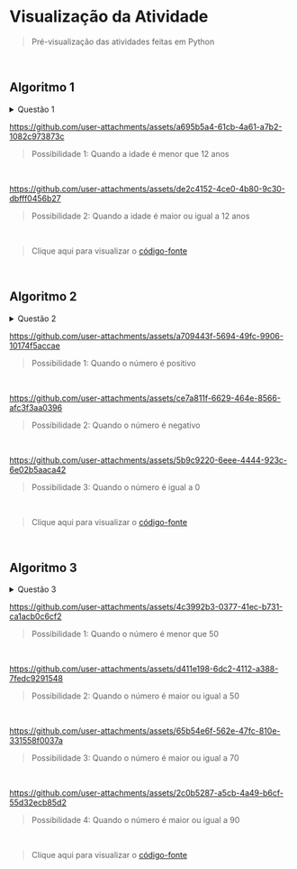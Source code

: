 # Visualização da Atividade
> Pré-visualização das atividades feitas em Python

<br>

## Algoritmo 1

<details>
  <summary>Questão 1</summary>
  <br>
  
   **Tema:** **`Condicional Simples`** <br>
   **Objetivo:** Verificar se uma pessoa pode entrar em uma sessão de cinema com base na idade.
  
   **Descrição:** Escreva um programa que peça a idade do usuário e imprima **`"Você pode assistir ao filme"`** se a idade for 12 anos ou mais. Caso contrário, imprima  **`"Você não pode assistir ao filme"`**<br>

</details>

https://github.com/user-attachments/assets/a695b5a4-61cb-4a61-a7b2-1082c973873c
> Possibilidade 1: Quando a idade é menor que 12 anos

<br>

https://github.com/user-attachments/assets/de2c4152-4ce0-4b80-9c30-dbfff0456b27
> Possibilidade 2: Quando a idade é maior ou igual a 12 anos

<br>

> Clique aqui para visualizar o [código-fonte](./exercicio01.py)

<br>

## Algoritmo 2

<details>
  <summary>Questão 2</summary>
  <br>
  
   **Tema:** **`Condicional Composta`** <br>
   **Objetivo:** Verificar se um número é positivo ou negativo.
  
   **Descrição:** Escreva um programa que peça um número ao usuário e imprima **`"Número positivo"`** se o número for maior que zero. Caso contrário, imprima **`"Número negativo"`**<br>

</details>

https://github.com/user-attachments/assets/a709443f-5694-49fc-9906-10174f5accae
> Possibilidade 1: Quando o número é positivo

<br>

https://github.com/user-attachments/assets/ce7a811f-6629-464e-8566-afc3f3aa0396
> Possibilidade 2: Quando o número é negativo

<br>

https://github.com/user-attachments/assets/5b9c9220-6eee-4444-923c-6e02b5aaca42
> Possibilidade 3: Quando o número é igual a 0

<br>

> Clique aqui para visualizar o [código-fonte](./exercicio02.py)

<br>

## Algoritmo 3

<details>
  <summary>Questão 3</summary>
  <br>
  
   **Tema:** **`Condicional Encadeada`** <br>
   **Objetivo:** Classificar uma nota em categorias de desempenho.
  
   **Descrição:** Escreva um programa que peça a nota de um aluno (entre 0 e 100) e classifique a nota como "Excelente", "Bom", "Regular" ou "Insuficiente". Use as seguintes faixas:<br><br>
   • **`"Excelente"`** para notas **90 ou mais**<br>
   • **`"Bom"`** para notas **entre 70 e 89**<br>
   • **`"Regular"`** para notas **entre 50 e 69**<br>
   • **`"Insuficiente"`** para notas **abaixo de 50**<br>

</details>



https://github.com/user-attachments/assets/4c3992b3-0377-41ec-b731-ca1acb0c6cf2
> Possibilidade 1: Quando o número é menor que 50

<br>

https://github.com/user-attachments/assets/d411e198-6dc2-4112-a388-7fedc9291548
> Possibilidade 2: Quando o número é maior ou igual a 50

<br>

https://github.com/user-attachments/assets/65b54e6f-562e-47fc-810e-331558f0037a
> Possibilidade 3: Quando o número é maior ou igual a 70

<br>

https://github.com/user-attachments/assets/2c0b5287-a5cb-4a49-b6cf-55d32ecb85d2
> Possibilidade 4: Quando o número é maior ou igual a 90

<br>

> Clique aqui para visualizar o [código-fonte](./exercicio03.py)
